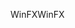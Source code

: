 <span data-ttu-id="d726d-101">WinFX</span><span class="sxs-lookup"><span data-stu-id="d726d-101">WinFX</span></span>